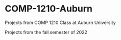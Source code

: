 # COMP-1210-Auburn
Projects from COMP 1210 Class at Auburn University

Projects from the fall semester of 2022
